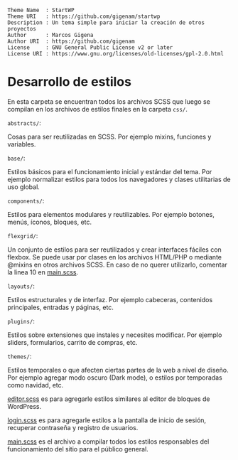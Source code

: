 ```
Theme Name  : StartWP
Theme URI   : https://github.com/gigenam/startwp
Description : Un tema simple para iniciar la creación de otros proyectos
Author      : Marcos Gigena
Author URI  : https://github.com/gigenam
License     : GNU General Public License v2 or later
License URI : https://www.gnu.org/licenses/old-licenses/gpl-2.0.html
```

# Desarrollo de estilos

En esta carpeta se encuentran todos los archivos SCSS que luego se compilan en
los archivos de estilos finales en la carpeta `css/`.

`abstracts/`:

Cosas para ser reutilizadas en SCSS. Por ejemplo mixins, funciones y variables.

`base/`:

Estilos básicos para el funcionamiento inicial y estándar del tema. Por ejemplo
normalizar estilos para todos los navegadores y clases utilitarias de uso global.

`components/`:

Estilos para elementos modulares y reutilizables. Por ejemplo botones, menús,
íconos, bloques, etc.

`flexgrid/`:

Un conjunto de estilos para ser reutilizados y crear interfaces fáciles con
flexbox. Se puede usar por clases en los archivos HTML/PHP o mediante @mixins en
otros archivos SCSS. En caso de no querer utilizarlo, comentar la linea 10 en
[main.scss](./main.scss#L10).

`layouts/`:

Estilos estructurales y de interfaz. Por ejemplo cabeceras, contenidos principales,
entradas y páginas, etc.

`plugins/`:

Estilos sobre extensiones que instales y necesites modificar. Por ejemplo sliders,
formularios, carrito de compras, etc.

`themes/`:

Estilos temporales o que afecten ciertas partes de la web a nivel de diseño.
Por ejemplo agregar modo oscuro (Dark mode), o estilos por temporadas como
navidad, etc.

[editor.scss](./editor.scss) es para agregarle estilos similares al editor de
bloques de WordPress.

[login.scss](./login.scss) es para agregarle estilos a la pantalla de inicio de
sesión, recuperar contraseña y registro de usuarios.

[main.scss](./main.scss) es el archivo a compilar todos los estilos responsables
del funcionamiento del sitio para el público general.
